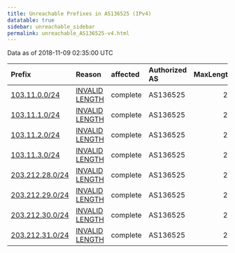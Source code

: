```yaml
---
title: Unreachable Prefixes in AS136525 (IPv4)
datatable: true
sidebar: unreachable_sidebar
permalink: unreachable_AS136525-v4.html
---
```


Data as of 2018-11-09 02:35:00 UTC


<div class="datatable-begin"></div>

| Prefix                                                   | Reason                                                                                                     | affected   | Authorized AS   |   MaxLength | Anchor                                       |   unreachable /24s |
|:---------------------------------------------------------|:-----------------------------------------------------------------------------------------------------------|:-----------|:----------------|------------:|:---------------------------------------------|-------------------:|
| [103.11.0.0/24](https://stat.ripe.net/103.11.0.0/24)     | [INVALID LENGTH](https://rpki-validator.ripe.net/announcement-preview?asn=AS136525&prefix=103.11.0.0/24)   | complete   | AS136525        |          22 | [APNIC](unreachable_APNIC_RPKI_Root-v4.html) |                  1 |
| [103.11.1.0/24](https://stat.ripe.net/103.11.1.0/24)     | [INVALID LENGTH](https://rpki-validator.ripe.net/announcement-preview?asn=AS136525&prefix=103.11.1.0/24)   | complete   | AS136525        |          22 | [APNIC](unreachable_APNIC_RPKI_Root-v4.html) |                  1 |
| [103.11.2.0/24](https://stat.ripe.net/103.11.2.0/24)     | [INVALID LENGTH](https://rpki-validator.ripe.net/announcement-preview?asn=AS136525&prefix=103.11.2.0/24)   | complete   | AS136525        |          22 | [APNIC](unreachable_APNIC_RPKI_Root-v4.html) |                  1 |
| [103.11.3.0/24](https://stat.ripe.net/103.11.3.0/24)     | [INVALID LENGTH](https://rpki-validator.ripe.net/announcement-preview?asn=AS136525&prefix=103.11.3.0/24)   | complete   | AS136525        |          22 | [APNIC](unreachable_APNIC_RPKI_Root-v4.html) |                  1 |
| [203.212.28.0/24](https://stat.ripe.net/203.212.28.0/24) | [INVALID LENGTH](https://rpki-validator.ripe.net/announcement-preview?asn=AS136525&prefix=203.212.28.0/24) | complete   | AS136525        |          22 | [APNIC](unreachable_APNIC_RPKI_Root-v4.html) |                  1 |
| [203.212.29.0/24](https://stat.ripe.net/203.212.29.0/24) | [INVALID LENGTH](https://rpki-validator.ripe.net/announcement-preview?asn=AS136525&prefix=203.212.29.0/24) | complete   | AS136525        |          22 | [APNIC](unreachable_APNIC_RPKI_Root-v4.html) |                  1 |
| [203.212.30.0/24](https://stat.ripe.net/203.212.30.0/24) | [INVALID LENGTH](https://rpki-validator.ripe.net/announcement-preview?asn=AS136525&prefix=203.212.30.0/24) | complete   | AS136525        |          22 | [APNIC](unreachable_APNIC_RPKI_Root-v4.html) |                  1 |
| [203.212.31.0/24](https://stat.ripe.net/203.212.31.0/24) | [INVALID LENGTH](https://rpki-validator.ripe.net/announcement-preview?asn=AS136525&prefix=203.212.31.0/24) | complete   | AS136525        |          22 | [APNIC](unreachable_APNIC_RPKI_Root-v4.html) |                  1 |

<div class="datatable-end"></div>
